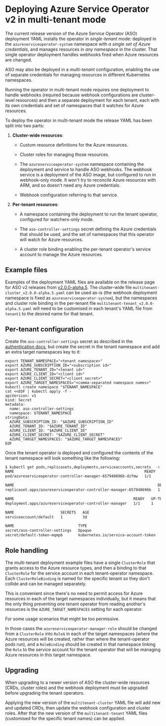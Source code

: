 # Deploying Azure Service Operator v2 in multi-tenant mode

The current release version of the Azure Service Operator (ASO) deployment YAML installs the operator in _single-tenant_ mode:
deployed in the `azureserviceoperator-system` namespace with _a single set of Azure credentials_,
and manages resources in _any namespace_ in the cluster.
That single operator deployment handles webhooks fired when Azure resources are changed.

ASO may also be deployed in a _multi-tenant_ configuration, enabling the use of separate credentials for managing resources in different Kubernetes namespaces.

Running the operator in multi-tenant mode requires one deployment to handle webhooks (required because webhook configurations are cluster-level resources) and then a separate deployment for each tenant, each with its own credentials and set of namespaces that it watches for Azure resources.

To deploy the operator in multi-tenant mode the release YAML has been split into two parts:

1. **Cluster-wide resources**:
   * Custom resource definitions for the Azure resources.

   * Cluster roles for managing those resources.

   * The `azureserviceoperator-system` namespace containing the deployment and service to handle ASO webhooks.
     The webhook service is a deployment of the ASO image, but configured to run in webhook-only mode.
     It won't try to reconcile Azure resources with ARM, and so doesn't need any Azure credentials.

   * Webhook configuration referring to that service.


2. **Per-tenant resources**:
   * A namespace containing the deployment to run the tenant operator, configured for watchers-only mode.

   * The `aso-controller-settings` secret defining the Azure credentials that should be used, and the set of namespaces that this operator will watch for Azure resources.

   * A cluster role binding enabling the per-tenant operator's service account to manage the Azure resources.

## Example files
Examples of the deployment YAML files are available on the release page for ASO v2 releases from [v2.0.0-alpha.5](https://github.com/Azure/azure-service-operator/releases/tag/v2.0.0-alpha.5).
The cluster-wide file `multitenant-cluster_v2.0.0-alpha.5.yaml` can be used as-is (the webhook deployment namespace is fixed as `azureserviceoperator-system`),
but the namespaces and cluster role binding in the per-tenant file `multitenant-tenant_v2.0.0-alpha.5.yaml` will need to be customised in each tenant's YAML file from `tenant1` to the desired name for that tenant.

## Per-tenant configuration
Create the `aso-controller-settings` secret as described in the [authentication docs](https://azure.github.io/azure-service-operator/introduction/authentication/),
but create the secret in the tenant namespace and add an extra target namespaces key to it:
```
export TENANT_NAMESPACE="<tenant namespace>"
export AZURE_SUBSCRIPTION_ID="<subscription id>"
export AZURE_TENANT_ID="<tenant id>"
export AZURE_CLIENT_ID="<client id>"
export AZURE_CLIENT_SECRET="<client secret>"
export AZURE_TARGET_NAMESPACES="<comma-separated namespace names>"
kubectl create namespace "$TENANT_NAMESPACE"
cat <<EOF | kubectl apply -f -
apiVersion: v1
kind: Secret
metadata:
  name: aso-controller-settings
  namespace: $TENANT_NAMESPACE
stringData:
  AZURE_SUBSCRIPTION_ID: "$AZURE_SUBSCRIPTION_ID"
  AZURE_TENANT_ID: "$AZURE_TENANT_ID"
  AZURE_CLIENT_ID: "$AZURE_CLIENT_ID"
  AZURE_CLIENT_SECRET: "$AZURE_CLIENT_SECRET"
  AZURE_TARGET_NAMESPACES: "$AZURE_TARGET_NAMESPACES"
EOF
```

Once the tenant operator is deployed and configured the contents of the tenant namespace will look something like the following:
```sh
$ kubectl get pods,replicasets,deployments,serviceaccounts,secrets  -n tenant1-system
NAME                                                           READY   STATUS    RESTARTS   AGE
pod/azureserviceoperator-controller-manager-657948696b-dzfmw   1/1     Running   3          3d

NAME                                                                 DESIRED   CURRENT   READY   AGE
replicaset.apps/azureserviceoperator-controller-manager-657948696b   1         1         1       3d

NAME                                                      READY   UP-TO-DATE   AVAILABLE   AGE
deployment.apps/azureserviceoperator-controller-manager   1/1     1            1           3d

NAME                     SECRETS   AGE
serviceaccount/default   1         3d

NAME                             TYPE                                  DATA   AGE
secret/aso-controller-settings   Opaque                                5      3d
secret/default-token-mqmpb       kubernetes.io/service-account-token   3      3d
```

## Role handling
The multi-tenant deployment example files have a single `ClusterRole` that grants access to the Azure resource types,
and then a binding to that `ClusterRole` for the service account in each tenant-operator namespace.
Each `ClusterRoleBinding` is named for the specific tenant so they don't collide and can be managed separately.

This is convenient since there's no need to permit access for Azure resources in each of the target namespaces individually,
but it means that the only thing preventing one tenant operator from reading another's resources is the `AZURE_TARGET_NAMESPACES` setting for each operator.

For some usage scenarios that might be too permissive.

In those cases the `azureserviceoperator-manager-role` should be changed from a `ClusterRole` into `Role`s in each of the target namespaces (where the Azure resources will be created, rather than where the tenant-operator pods run),
and a `RoleBinding` should be created in that namespace linking the `Role` to the service account for the tenant operator that will be managing Azure resources in this target namespace.

## Upgrading
When upgrading to a newer version of ASO the cluster-wide resources (CRDs, cluster roles) and the webhook deployment must be upgraded before upgrading the tenant operators.

Applying the new version of the `multitenant-cluster` YAML file will add new and updated CRDs, then update the webhook configuration and cluster roles.
After that the new version of the `multitenant-tenant` YAML files (customised for the specific tenant names) can be applied.
